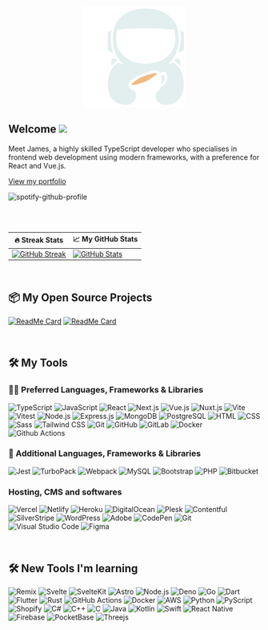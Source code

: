 <p align="center">
   <img height="200" src="./assets/jp.coffee.svg" alt="Scaffolding.Coffee logo">
</p>

## Welcome <img src="https://media.giphy.com/media/hvRJCLFzcasrR4ia7z/giphy.gif" width="28">

Meet James, a highly skilled TypeScript developer who specialises in frontend web development using modern frameworks, with a preference for React and Vue.js.

[View my portfolio](https://jp.coffee)

![spotify-github-profile](https://spotify-github-profile.vercel.app/api/view?uid=31iisadcqke5h2hlg5ptghquj36e&cover_image=true&theme=natemoo-re&bar_color_cover=true&bar_color=0ab404)

<br />
<br />

| 🔥 Streak Stats                                                                                                                                    | 📈 My GitHub Stats                                                                                                                                                               |
| -------------------------------------------------------------------------------------------------------------------------------------------------- | -------------------------------------------------------------------------------------------------------------------------------------------------------------------------------- |
| [![GitHub Streak](https://streak-stats.demolab.com?user=jp-coffee&count_private=true&theme=radical&hide_border=true)](https://git.io/streak-stats) | [![GitHub Stats](https://github-readme-stats.vercel.app/api?username=jp-coffee&count_private=true&show_icons=true&theme=radical&hide_border=true)](https://github.com/jp-coffee) |

<br />

## 📦 My Open Source Projects

[![ReadMe Card](https://github-readme-stats.vercel.app/api/pin/?username=jp-coffee&repo=scaffolding.coffee&theme=radical&hide_border=true)](https://github.com/jp-coffee/scaffolding.coffee)
[![ReadMe Card](https://github-readme-stats.vercel.app/api/pin/?username=windup-app&repo=WindUp-CLI&theme=radical&hide_border=true)](https://github.com/windup-app/WindUp-CLI)

<!-- [![ReadMe Card](https://github-readme-stats.vercel.app/api/pin/?username=jp-coffee&repo=documentation.coffee&theme=radical&hide_border=true)](https://github.com/jp-coffee/documentation.coffee) -->

<br />

## 🛠️ My Tools

### 👨‍💻 Preferred Languages, Frameworks & Libraries

![TypeScript](https://img.shields.io/badge/-TypeScript-3178C6?logo=TypeScript&logoColor=white)
![JavaScript](https://img.shields.io/badge/-JavaScript-F7DF1E?logo=JavaScript&logoColor=black)
![React](https://img.shields.io/badge/-React-61DAFB?logo=React&logoColor=black)
![Next.js](https://img.shields.io/badge/-Next.js-000000?logo=Next.js&logoColor=white)
![Vue.js](https://img.shields.io/badge/-Vue.js-4FC08D?logo=Vue.js&logoColor=white)
![Nuxt.js](https://img.shields.io/badge/-Nuxt.js-70DC82?logo=Nuxt.js&logoColor=black)
![Vite](https://img.shields.io/badge/-Vite-4FC08D?logo=Vite&logoColor=white)
![Vitest](https://img.shields.io/badge/-Vitest-4FC08D?logo=Vitest&logoColor=white)
![Node.js](https://img.shields.io/badge/-Node.js-339933?logo=Node.js&logoColor=white)
![Express.js](https://img.shields.io/badge/-Express-000000?logo=Express&logoColor=white)
![MongoDB](https://img.shields.io/badge/-MongoDB-47A248?logo=MongoDB&logoColor=white)
![PostgreSQL](https://img.shields.io/badge/-PostgreSQL-336791?logo=PostgreSQL&logoColor=white)
![HTML](https://img.shields.io/badge/-HTML-E34F26?logo=html5&logoColor=white)
![CSS](https://img.shields.io/badge/-CSS-1572B6?logo=css3&logoColor=white)
![Sass](https://img.shields.io/badge/-Sass-CC6699?logo=sass&logoColor=white)
![Tailwind CSS](https://img.shields.io/badge/-Tailwind%20CSS-06B6D4?logo=Tailwind%20CSS&logoColor=white)
![Git](https://img.shields.io/badge/-Git-F05032?logo=Git&logoColor=white)
![GitHub](https://img.shields.io/badge/-GitHub-181717?logo=GitHub&logoColor=white)
![GitLab](https://img.shields.io/badge/-GitLab-FCA121?logo=GitLab&logoColor=white)
![Docker](https://img.shields.io/badge/-Docker-2496ED?logo=Docker&logoColor=white)
![Github Actions](https://img.shields.io/badge/-Github%20Actions-2088FF?logo=Github%20Actions&logoColor=white)

### 🧰 Additional Languages, Frameworks & Libraries

![Jest](https://img.shields.io/badge/-Jest-C21325?logo=Jest&logoColor=white)
![TurboPack](https://img.shields.io/badge/-TurboPack-4FC08D?logo=Vercel&logoColor=white)
![Webpack](https://img.shields.io/badge/-Webpack-8DD6F9?logo=Webpack&logoColor=black)
![MySQL](https://img.shields.io/badge/-MySQL-4479A1?logo=MySQL&logoColor=white)
![Bootstrap](https://img.shields.io/badge/-Bootstrap-7952B3?logo=Bootstrap&logoColor=white)
![PHP](https://img.shields.io/badge/-PHP-777BB4?logo=PHP&logoColor=white)
![Bitbucket](https://img.shields.io/badge/-Bitbucket-0052CC?logo=Bitbucket&logoColor=white)

### Hosting, CMS and softwares

![Vercel](https://img.shields.io/badge/-Vercel-000000?logo=Vercel&logoColor=white)
![Netlify](https://img.shields.io/badge/-Netlify-00C7B7?logo=Netlify&logoColor=white)
![Heroku](https://img.shields.io/badge/-Heroku-430098?logo=Heroku&logoColor=white)
![DigitalOcean](https://img.shields.io/badge/-DigitalOcean-0080FF?logo=DigitalOcean&logoColor=white)
![Plesk](https://img.shields.io/badge/-Plesk-FFC000?logo=Plesk&logoColor=black)
![Contentful](https://img.shields.io/badge/-Contentful-000000?logo=Contentful&logoColor=white)
![SilverStripe](https://img.shields.io/badge/-SilverStripe-000000?&logoColor=white)
![WordPress](https://img.shields.io/badge/-WordPress-21759B?logo=WordPress&logoColor=white)
![Adobe](https://img.shields.io/badge/-Adobe-FF0000?logo=Adobe&logoColor=white)
![CodePen](https://img.shields.io/badge/-CodePen-000000?logo=CodePen&logoColor=white)
![Git](https://img.shields.io/badge/-Git-F05032?logo=Git&logoColor=white)
![Visual Studio Code](https://img.shields.io/badge/-Visual%20Studio%20Code-007ACC?logo=Visual%20Studio%20Code&logoColor=white)
![Figma](https://img.shields.io/badge/-Figma-F24E1E?logo=Figma&logoColor=white)

<br />

## 🛠️ New Tools I'm learning

![Remix](https://img.shields.io/badge/-Remix-FF4D58?logo=Remix&logoColor=white)
![Svelte](https://img.shields.io/badge/-Svelte-FF3E00?logo=Svelte&logoColor=white)
![SvelteKit](https://img.shields.io/badge/-SvelteKit-FF3E00?logo=Svelte&logoColor=white)
![Astro](https://img.shields.io/badge/-Astro-FF4D58?logo=Astro&logoColor=white)
![Node.js](https://img.shields.io/badge/-Node.js-339933?logo=Node.js&logoColor=white)
![Deno](https://img.shields.io/badge/-Deno-000000?logo=Deno&logoColor=white)
![Go](https://img.shields.io/badge/-Go-00ADD8?logo=Go&logoColor=white)
![Dart](https://img.shields.io/badge/-Dart-0175C2?logo=Dart&logoColor=white)
![Flutter](https://img.shields.io/badge/-Flutter-02569B?logo=Flutter&logoColor=white)
![Rust](https://img.shields.io/badge/-Rust-000000?logo=Rust&logoColor=white)
![GitHub Actions](https://img.shields.io/badge/-GitHub%20Actions-2088FF?logo=GitHub%20Actions&logoColor=white)
![Docker](https://img.shields.io/badge/-Docker-2496ED?logo=Docker&logoColor=white)
![AWS](https://img.shields.io/badge/-AWS-232F3E?logo=Amazon%20AWS&logoColor=white)
![Python](https://img.shields.io/badge/-Python-3776AB?logo=Python&logoColor=white)
![PyScript](https://img.shields.io/badge/-PyScript-3776AB?logo=Python&logoColor=white)
![Shopify](https://img.shields.io/badge/-Shopify-7AB55C?logo=Shopify&logoColor=white)
![C#](https://img.shields.io/badge/-C%23-239120?logo=C%20Sharp&logoColor=white)
![C++](https://img.shields.io/badge/-C++-00599C?logo=C%2B%2B&logoColor=white)
![C](https://img.shields.io/badge/-C-A8B9CC?logo=C&logoColor=white)
![Java](https://img.shields.io/badge/-Java-007396?logo=Java&logoColor=white)
![Kotlin](https://img.shields.io/badge/-Kotlin-0095D5?logo=Kotlin&logoColor=white)
![Swift](https://img.shields.io/badge/-Swift-FA7343?logo=Swift&logoColor=white)
![React Native](https://img.shields.io/badge/-React%20Native-61DAFB?logo=React&logoColor=white)
![Firebase](https://img.shields.io/badge/-Firebase-FFCA28?logo=Firebase&logoColor=black)
![PocketBase](https://img.shields.io/badge/-PocketBase-FFCA28?logo=Firebase&logoColor=black)
![Threejs](https://img.shields.io/badge/-Threejs-000000?logo=Three.js&logoColor=white)
